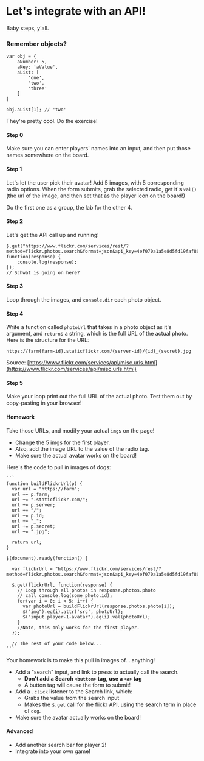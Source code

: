 # Let's integrate with an API!

Baby steps, y'all.

### Remember objects?

	var obj = {
		aNumber: 5,
		aKey: 'aValue',
		aList: [
			'one',
			'two',
			'three'
		]
	}
	
	obj.aList[1]; // 'two'

They're pretty cool. Do the exercise!

#### Step 0
Make sure you can enter players' names into an input, and then put those names somewhere on the board.

#### Step 1
Let's let the user pick their avatar! Add 5 images, with 5 corresponding radio options. When the form submits, grab the selected radio, get it's `val()` (the url of the image, and then set that as the player icon on the board!)

Do the first one as a group, the lab for the other 4.

#### Step 2
Let's get the API call up and running! 

	$.get("https://www.flickr.com/services/rest/?method=flickr.photos.search&format=json&api_key=4ef070a1a5e8d5fd19faf868213c8bd0&nojsoncallback=1&text=dog", function(response) { 
        console.log(response);
    });
    // Schwat is going on here?

#### Step 3
Loop through the images, and `console.dir` each photo object.

#### Step 4
Write a function called `photoUrl` that takes in a photo object as it's argument, and `return`s a string, which is the full URL of the actual photo. Here is the structure for the URL:

	https://farm{farm-id}.staticflickr.com/{server-id}/{id}_{secret}.jpg

Source: [https://www.flickr.com/services/api/misc.urls.html](https://www.flickr.com/services/api/misc.urls.html)

#### Step 5
Make your loop print out the full URL of the actual photo. Test them out by copy-pasting in your browser!

#### Homework
Take those URLs, and modify your actual `img`s on the page!

- Change the 5 imgs for the first player.
- Also, add the image URL to the value of the radio tag.
- Make sure the actual avatar works on the board!

Here's the code to pull in images of dogs:

	```
    function buildFlickrUrl(p) {
      var url = "https://farm";
      url += p.farm;
      url += ".staticflickr.com/";
      url += p.server;
      url += "/";
      url += p.id;
      url += "_";
      url += p.secret;
      url += ".jpg";

      return url;
    }
    
    $(document).ready(function() {

      var flickrUrl = "https://www.flickr.com/services/rest/?method=flickr.photos.search&format=json&api_key=4ef070a1a5e8d5fd19faf868213c8bd0&nojsoncallback=1&text=dog";
      
      $.get(flickrUrl, function(response) { 
        // Loop through all photos in response.photos.photo
        // call console.log(some_photo.id);
        for(var i = 0; i < 5; i++) {
          var photoUrl = buildFlickrUrl(response.photos.photo[i]);
          $("img").eq(i).attr('src', photoUrl);
          $("input.player-1-avatar").eq(i).val(photoUrl);
        }
        //Note, this only works for the first player.
	  });
    
   	  // The rest of your code below...
    ```

Your homework is to make this pull in images of... anything!

- Add a "search" input, and link to press to actually call the search.
	- **Don't add a Search `<button>` tag, use a `<a>` tag**
	- A button tag will cause the form to submit!
- Add a `.click` listener to the Search link, which:
	- Grabs the value from the search input
	- Makes the `$.get` call for the flickr API, using the search term in place of `dog`.
- Make sure the avatar actually works on the board!

#### Advanced

- Add another search bar for player 2!
- Integrate into your own game!
